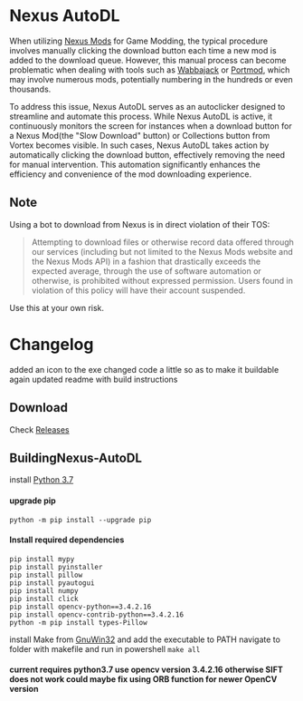 # Nexus AutoDL 
When utilizing [Nexus Mods](https://nexusmods.com/) for Game Modding, the typical procedure involves manually clicking the download button each time a new mod is added to the download queue. 
However, this manual process can become problematic when dealing with tools such as [Wabbajack](https://www.wabbajack.org/) or [Portmod](https://gitlab.com/portmod/portmod), which may involve numerous mods, potentially numbering in the hundreds or even thousands. 

To address this issue, Nexus AutoDL serves as an autoclicker designed to streamline and automate this process. While Nexus AutoDL is active, it continuously monitors the screen for instances when a download button for a Nexus Mod(the "Slow Download" button) or Collections button from Vortex becomes visible. 
In such cases, Nexus AutoDL takes action by automatically clicking the download button, effectively removing the need for manual intervention. This automation significantly enhances the efficiency and convenience of the mod downloading experience. 
## Note
Using a bot to download from Nexus is in direct violation of their TOS:

> Attempting to download files or otherwise record data offered through our services (including but not limited to the Nexus Mods website and the Nexus Mods API) in a fashion that drastically exceeds the expected average, through the use of software automation or otherwise, is prohibited without expressed permission. Users found in violation of this policy will have their account suspended.

Use this at your own risk.

# Changelog
added an icon to the exe
changed code a little so as to make it buildable again
updated readme with build instructions

## Download
Check [Releases](https://github.com/Kickskii/fork-NexusAutodl/releases) 
## BuildingNexus-AutoDL

install [Python 3.7](https://www.python.org/downloads/release/python-370/)
#### upgrade pip
```python -m pip install --upgrade pip``` 
#### Install required dependencies 
``` pip install yapf
pip install mypy
pip install pyinstaller
pip install pillow
pip install pyautogui
pip install numpy
pip install click
pip install opencv-python==3.4.2.16
pip install opencv-contrib-python==3.4.2.16
python -m pip install types-Pillow
```
install Make from [GnuWin32](https://sourceforge.net/projects/gnuwin32/files/make/3.81/) and add the executable to PATH
navigate to folder with makefile and run in powershell 
```make all```
#### current requires python3.7 use opencv version 3.4.2.16 otherwise SIFT does not work could maybe fix using ORB function for newer OpenCV version
